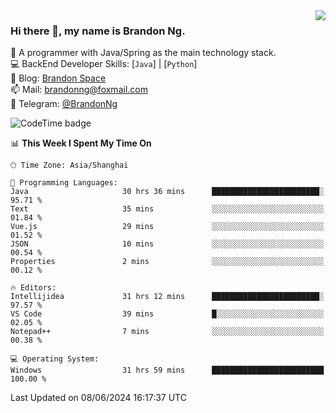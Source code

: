 <img  align="right" src="https://github-readme-stats-brandon0824.vercel.app/api/top-langs/?username=brandon0824&layout=compact">

### Hi there 👋, my name is Brandon Ng.

🌱 A programmer with Java/Spring as the main technology stack.  
💻 BackEnd Developer Skills: [`Java`] | [`Python`]  
📝 Blog: [Brandon Space](https://brandonng.tech)  
📫 Mail: brandonng@foxmail.com  
📰 Telegram: [@BrandonNg](https://t.me/BrandonNg24)  

![CodeTime badge](https://img.shields.io/endpoint?style=flat-square&url=https%3A%2F%2Fapi.codetime.dev%2Fshield%3Fid%3D128%26project%3D%26in%3D604800000)

<!--START_SECTION:waka-->
📊 **This Week I Spent My Time On** 

```text
🕑︎ Time Zone: Asia/Shanghai

💬 Programming Languages: 
Java                     30 hrs 36 mins      ████████████████████████░   95.71 % 
Text                     35 mins             ░░░░░░░░░░░░░░░░░░░░░░░░░   01.84 % 
Vue.js                   29 mins             ░░░░░░░░░░░░░░░░░░░░░░░░░   01.52 % 
JSON                     10 mins             ░░░░░░░░░░░░░░░░░░░░░░░░░   00.54 % 
Properties               2 mins              ░░░░░░░░░░░░░░░░░░░░░░░░░   00.12 % 

🔥 Editors: 
Intellijidea             31 hrs 12 mins      ████████████████████████░   97.57 % 
VS Code                  39 mins             █░░░░░░░░░░░░░░░░░░░░░░░░   02.05 % 
Notepad++                7 mins              ░░░░░░░░░░░░░░░░░░░░░░░░░   00.38 % 

💻 Operating System: 
Windows                  31 hrs 59 mins      █████████████████████████   100.00 % 
```


 Last Updated on 08/06/2024 16:17:37 UTC
<!--END_SECTION:waka-->
